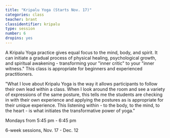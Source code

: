 ```yaml
---
title: "Kripalu Yoga (Starts Nov. 17)"
categories: class
teacher: brant
classidentifier: kripalu
type: session
number: 6
dropins: yes
---
```

A Kripalu Yoga practice gives equal focus to the mind, body, and spirit. It can initiate a gradual process of physical healing, psychological growth, and spiritual awakening - transforming your "inner critic" to your "inner witness." This class is appropriate for beginners and experienced practitioners.

"What I love about Kripalu Yoga is the way it allows participants to follow their own lead within a class. When I look around the room and see a variety of expressions of the same posture, this tells me the students are checking in with their own experience and applying the postures as is appropriate for their unique experience. This listening within  - to the body, to the mind, to the heart - is what initiates the transformative power of yoga."

Mondays from 5:45 pm - 6:45 pm

6-week sessions, Nov. 17 - Dec. 12

